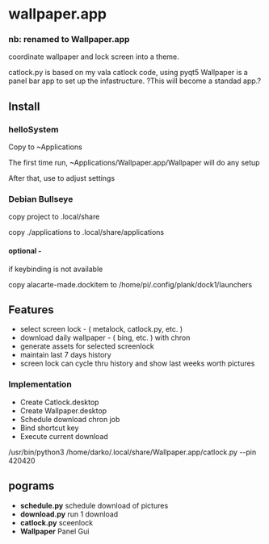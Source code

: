 # wallpaper.app

### nb: renamed to Wallpaper.app
 
coordinate wallpaper and lock screen into a theme.

catlock.py is based on my vala catlock code, using pyqt5
Wallpaper is a panel bar app to set up the infastructure.
?This will become a standad app.?

## Install

### helloSystem
Copy to ~Applications

The first time run, ~Applications/Wallpaper.app/Wallpaper will do any setup

After that, use to adjust settings

### Debian Bullseye
copy project to .local/share

copy ./applications to .local/share/applications

#### optional - 
if keybinding is not available

copy alacarte-made.dockitem to /home/pi/.config/plank/dock1/launchers

## Features

* select screen lock - ( metalock, catlock.py, etc. )
* download daily wallpaper - ( bing, etc. ) with chron
* generate assets for selected screenlock
* maintain last 7 days history
* screen lock can cycle thru history and show last weeks worth pictures

### Implementation
* Create Catlock.desktop
* Create Wallpaper.desktop
* Schedule download chron job
* Bind shortcut key
* Execute current download

/usr/bin/python3 /home/darko/.local/share/Wallpaper.app/catlock.py --pin 420420

## pograms

* **schedule.py**     schedule download of pictures
* **download.py**     run 1 download
* **catlock.py**      sceenlock
* **Wallpaper**      Panel Gui 